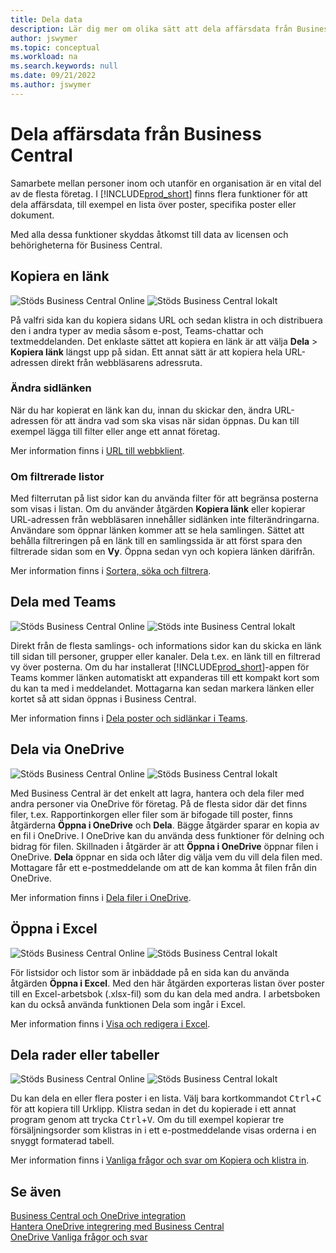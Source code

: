 ```yaml
---
title: Dela data
description: Lär dig mer om olika sätt att dela affärsdata från Business Central.
author: jswymer
ms.topic: conceptual
ms.workload: na
ms.search.keywords: null
ms.date: 09/21/2022
ms.author: jswymer
---
```

# <a name="sharing-business-data-from-business-central" />Dela affärsdata från Business Central

Samarbete mellan personer inom och utanför en organisation är en vital del av de flesta företag. I [!INCLUDE[prod_short](includes/prod_short.md)] finns flera funktioner för att dela affärsdata, till exempel en lista över poster, specifika poster eller dokument. <!--, with others&mdash;even those people who don't have a Business Central license in some cases.-->

Med alla dessa funktioner skyddas åtkomst till data av licensen och behörigheterna för Business Central.

## <a name="copying-a-link" />Kopiera en länk

![Stöds](media/check.png) Business Central Online ![Stöds](media/check.png) Business Central lokalt

På valfri sida kan du kopiera sidans URL och sedan klistra in och distribuera den i andra typer av media såsom e-post, Teams-chattar och textmeddelanden. Det enklaste sättet att kopiera en länk är att välja **Dela** > **Kopiera länk** längst upp på sidan. Ett annat sätt är att kopiera hela URL-adressen direkt från webbläsarens adressruta.

### <a name="modify-the-page-link" />Ändra sidlänken

När du har kopierat en länk kan du, innan du skickar den, ändra URL-adressen för att ändra vad som ska visas när sidan öppnas. Du kan till exempel lägga till filter eller ange ett annat företag.

Mer information finns i [URL till webbklient](/dynamics365/business-central/dev-itpro/developer/devenv-web-client-urls).

### <a name="about-filtered-lists" />Om filtrerade listor

Med filterrutan på list sidor kan du använda filter för att begränsa posterna som visas i listan. Om du använder åtgärden **Kopiera länk** eller kopierar URL-adressen från webbläsaren innehåller sidlänken inte filterändringarna. Användare som öppnar länken kommer att se hela samlingen. Sättet att behålla filtreringen på en länk till en samlingssida är att först spara den filtrerade sidan som en **Vy**. Öppna sedan vyn och kopiera länken därifrån.

Mer information finns i [Sortera, söka och filtrera](ui-enter-criteria-filters.md).

## <a name="sharing-to-teams" />Dela med Teams

![Stöds](media/check.png) Business Central Online ![Stöds inte](media/x-icon.png) Business Central lokalt

Direkt från de flesta samlings- och informations sidor kan du skicka en länk till sidan till personer, grupper eller kanaler. Dela t.ex. en länk till en filtrerad vy över posterna. Om du har installerat [!INCLUDE[prod_short](includes/prod_short.md)]-appen för Teams kommer länken automatiskt att expanderas till ett kompakt kort som du kan ta med i meddelandet. Mottagarna kan sedan markera länken eller kortet så att sidan öppnas i Business Central.

Mer information finns i [Dela poster och sidlänkar i Teams](across-working-with-teams.md).

## <a name="sharing-through-onedrive" />Dela via OneDrive

![Stöds](media/check.png) Business Central Online ![Stöds](media/check.png) Business Central lokalt

Med Business Central är det enkelt att lagra, hantera och dela filer med andra personer via OneDrive för företag. På de flesta sidor där det finns filer, t.ex. Rapportinkorgen eller filer som är bifogade till poster, finns åtgärderna **Öppna i OneDrive** och **Dela**. Bägge åtgärder sparar en kopia av en fil i OneDrive. I OneDrive kan du använda dess funktioner för delning och bidrag för filen. Skillnaden i åtgärder är att **Öppna i OneDrive** öppnar filen i OneDrive. **Dela** öppnar en sida och låter dig välja vem du vill dela filen med. Mottagare får ett e-postmeddelande om att de kan komma åt filen från din OneDrive.

Mer information finns i [Dela filer i OneDrive](across-share-onedrive.md).

## <a name="opening-in-excel" />Öppna i Excel

![Stöds](media/check.png) Business Central Online ![Stöds](media/check.png) Business Central lokalt

För listsidor och listor som är inbäddade på en sida kan du använda åtgärden **Öppna i Excel**. Med den här åtgärden exporteras listan över poster till en Excel-arbetsbok (.xlsx-fil) som du kan dela med andra. I arbetsboken kan du också använda funktionen Dela som ingår i Excel.

Mer information finns i [Visa och redigera i Excel](across-work-with-excel.md).

## <a name="sharing-rows-or-tables" />Dela rader eller tabeller

![Stöds](media/check.png) Business Central Online ![Stöds](media/check.png) Business Central lokalt

Du kan dela en eller flera poster i en lista. Välj bara kortkommandot <kbd>Ctrl</kbd>+<kbd>C</kbd> för att kopiera till Urklipp. Klistra sedan in det du kopierade i ett annat program genom att trycka <kbd>Ctrl</kbd>+<kbd>V</kbd>. Om du till exempel kopierar tre försäljningsorder som klistras in i ett e-postmeddelande visas orderna i en snyggt formaterad tabell.

Mer information finns i [Vanliga frågor och svar om Kopiera och klistra in](faq-copy-paste.yml).

## <a name="see-also" />Se även

[Business Central och OneDrive integration](across-onedrive-overview.md)  
[Hantera OneDrive integrering med Business Central](admin-onedrive-integration.md)  
[OneDrive Vanliga frågor och svar](admin-onedrive-faq.md)
